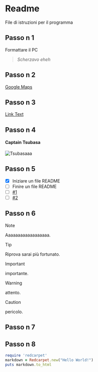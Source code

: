 # Readme 
File di istruzioni per il programma
## Passo n 1
Formattare il PC
> _Scherzavo eheh_



## Passo n 2
[Google Maps](https://www.google.com/maps?authuser=0)

## Passo n 3
[Link Text](#Passo-n-1)

## Passo n 4

#### Captain Tsubasa
![Tsubasaaa](https://upload.wikimedia.org/wikipedia/it/a/aa/Personaggi_di_Capitan_Tsubasa.png)

## Passo n 5

- [x] Iniziare un file README
- [ ] Finire un file README
- [ ] [#1](https://github.com/RealB33rM4n/testITSpisa/issues/2)
- [ ] [#2](https://github.com/RealB33rM4n/testITSpisa/issues/3)

## Passo n 6

> [!NOTE]
> Aaaaaaaaaaaaaaaaaa.

> [!TIP]
> Riprova sarai più fortunato.

> [!IMPORTANT]
> importante.

> [!WARNING]
> attento.

> [!CAUTION]
> pericolo.

## Passo n 7

<!-- This content will not appear in the rendered Markdown -->

<!-- aaaaaaaaaaaaaaaaaaaaaaaaaaaaaaaaaaaaaaaaaaaaaaaaaaaaa -->

## Passo n 8

```ruby
require 'redcarpet'
markdown = Redcarpet.new("Hello World!")
puts markdown.to_html
```
